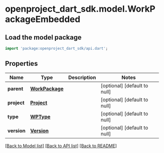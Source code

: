 # openproject_dart_sdk.model.WorkPackageEmbedded

## Load the model package
```dart
import 'package:openproject_dart_sdk/api.dart';
```

## Properties
Name | Type | Description | Notes
------------ | ------------- | ------------- | -------------
**parent** | [**WorkPackage**](WorkPackage.md) |  | [optional] [default to null]
**project** | [**Project**](Project.md) |  | [optional] [default to null]
**type** | [**WPType**](WPType.md) |  | [optional] [default to null]
**version** | [**Version**](Version.md) |  | [optional] [default to null]

[[Back to Model list]](../README.md#documentation-for-models) [[Back to API list]](../README.md#documentation-for-api-endpoints) [[Back to README]](../README.md)


